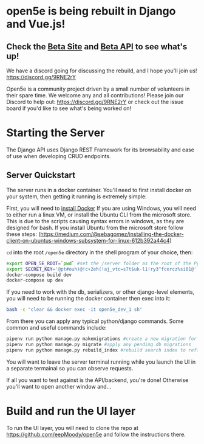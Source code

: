 # open5e is being rebuilt in Django and Vue.js!

## Check the [Beta Site](https://beta.open5e.com) and [Beta API](https://api-beta.open5e.com) to see what's up!

We have a discord going for discussing the rebuild, and I hope you'll join us! https://discord.gg/9RNE2rY 

Open5e is a community project driven by a small number of volunteers in their spare time. We welcome any and all contributions! Please join our Discord to help out: https://discord.gg/9RNE2rY or check out the issue board if you'd like to see what's being worked on!

# Starting the Server

The Django API uses Django REST Framework for its browsability and ease of use when developing CRUD endpoints.

## Server Quickstart

The server runs in a docker container. You'll need to first install docker on your system, then getting it running is extremely simple:

First, you will need to [install Docker](https://docs.docker.com/v17.12/install/)
If you are using Windows, you will need to either run a linux VM, or install the Ubuntu CLI from the microsoft store.
This is due to the scripts causing syntax errors in windows, as they are designed for bash.
If you install Ubuntu from the microsoft store follow these steps: (https://medium.com/@sebagomez/installing-the-docker-client-on-ubuntus-windows-subsystem-for-linux-612b392a44c4)

`cd` into the root `/open5e` directory in the shell program of your choice, then:

``` bash
export OPEN_5E_ROOT=`pwd` #set the /server folder as the root of the Python project
export SECRET_KEY='@pt#ouh)@!c+2eh(!aj_vtc=s7t$uk-l1!ry3^fcercz%si01@' # this should be a nukable test key that you're manually replacing at startup time for production
docker-compose build dev
docker-compose up dev
```


If you need to work with the db, serializers, or other django-level elements, you will need to be running the docker container then exec into it:

``` bash
bash -c "clear && docker exec -it open5e_dev_1 sh"
```

From there you can apply any typical python/django commands. Some common and useful commands include:

``` python
pipenv run python manage.py makemigrations #create a new migration for the db
pipenv run python manage.py migrate #apply any pending db migrations
pipenv run python manage.py rebuild_index #rebuild search index to reflect model or indexer changes
```

You will want to leave the server terminal running while you launch the UI in a separate termainal so you can observe requests.

If all you want to test against is the API/backend, you're done! Otherwise you'll want to open another window and...


# Build and run the UI layer

To run the UI layer, you will need to clone the repo at https://github.com/eepMoody/open5e and follow the instructions there.
